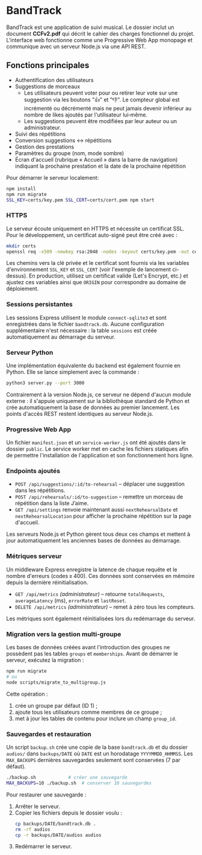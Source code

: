 # BandTrack

BandTrack est une application de suivi musical. Le dossier inclut un document 
**CCFv2.pdf** qui décrit le cahier des charges fonctionnel du projet. L'interface 
web fonctionne comme une Progressive Web App monopage et communique avec un 
serveur Node.js via une API REST.

## Fonctions principales
- Authentification des utilisateurs
- Suggestions de morceaux
  - Les utilisateurs peuvent voter pour ou retirer leur vote sur une suggestion
    via les boutons "👍" et "👎". Le compteur global est incrémenté ou
    décrémenté mais ne peut jamais devenir inférieur au nombre de likes
    ajoutés par l'utilisateur lui‑même.
  - Les suggestions peuvent être modifiées par leur auteur ou un administrateur.
- Suivi des répétitions
- Conversion suggestions \<-> répétitions
- Gestion des prestations
- Paramètres du groupe (nom, mode sombre)
- Écran d'accueil (rubrique « Accueil » dans la barre de navigation) indiquant
  la prochaine prestation et la date de la prochaine répétition

Pour démarrer le serveur localement:
```bash
npm install
npm run migrate
SSL_KEY=certs/key.pem SSL_CERT=certs/cert.pem npm start
```

### HTTPS

Le serveur écoute uniquement en HTTPS et nécessite un certificat SSL.
Pour le développement, un certificat auto-signé peut être créé avec :

```bash
mkdir certs
openssl req -x509 -newkey rsa:2048 -nodes -keyout certs/key.pem -out certs/cert.pem -days 365 -subj "/CN=localhost"
```

Les chemins vers la clé privée et le certificat sont fournis via les
variables d'environnement `SSL_KEY` et `SSL_CERT` (voir l'exemple de
lancement ci-dessus). En production, utilisez un certificat valide
(Let's Encrypt, etc.) et ajustez ces variables ainsi que `ORIGIN` pour
correspondre au domaine de déploiement.

### Sessions persistantes

Les sessions Express utilisent le module `connect-sqlite3` et sont
enregistrées dans le fichier `bandtrack.db`. Aucune configuration
supplémentaire n'est nécessaire : la table `sessions` est créée
automatiquement au démarrage du serveur.

### Serveur Python

Une implémentation équivalente du backend est également fournie en Python. Elle se
lance simplement avec la commande :

```bash
python3 server.py --port 3000
```

Contrairement à la version Node.js, ce serveur ne dépend d'aucun module
externe : il s'appuie uniquement sur la bibliothèque standard de Python et
crée automatiquement la base de données au premier lancement. Les points
d'accès REST restent identiques au serveur Node.js.

### Progressive Web App

Un fichier `manifest.json` et un `service-worker.js` ont été ajoutés dans le
dossier `public`. Le service worker met en cache les fichiers statiques afin de
permettre l'installation de l'application et son fonctionnement hors ligne.

### Endpoints ajoutés

- `POST /api/suggestions/:id/to-rehearsal` – déplacer une suggestion dans les répétitions.
- `POST /api/rehearsals/:id/to-suggestion` – remettre un morceau de répétition dans la liste J’aime.
- `GET /api/settings` renvoie maintenant aussi `nextRehearsalDate` et `nextRehearsalLocation` pour afficher
  la prochaine répétition sur la page d'accueil.

Les serveurs Node.js et Python gèrent tous deux ces champs et mettent à jour
automatiquement les anciennes bases de données au démarrage.

### Métriques serveur

Un middleware Express enregistre la latence de chaque requête et le nombre
d'erreurs (codes ≥ 400). Ces données sont conservées en mémoire depuis la
dernière réinitialisation.

- `GET /api/metrics` *(administrateur)* – retourne `totalRequests`,
  `averageLatency` (ms), `errorRate` et `lastReset`.
- `DELETE /api/metrics` *(administrateur)* – remet à zéro tous les compteurs.

Les métriques sont également réinitialisées lors du redémarrage du serveur.

### Migration vers la gestion multi‑groupe

Les bases de données créées avant l'introduction des groupes ne possèdent pas
les tables `groups` et `memberships`. Avant de démarrer le serveur, exécutez la
migration :

```bash
npm run migrate
# ou
node scripts/migrate_to_multigroup.js
```

Cette opération :

1. crée un groupe par défaut (ID 1) ;
2. ajoute tous les utilisateurs comme membres de ce groupe ;
3. met à jour les tables de contenu pour inclure un champ `group_id`.

### Sauvegardes et restauration

Un script `backup.sh` crée une copie de la base `bandtrack.db` et du dossier `audios/` dans `backups/DATE` où `DATE` est un horodatage `YYYYMMDD_HHMMSS`.
Les `MAX_BACKUPS` dernières sauvegardes seulement sont conservées (7 par défaut).

```bash
./backup.sh            # créer une sauvegarde
MAX_BACKUPS=10 ./backup.sh  # conserver 10 sauvegardes
```

Pour restaurer une sauvegarde :

1. Arrêter le serveur.
2. Copier les fichiers depuis le dossier voulu :
   ```bash
   cp backups/DATE/bandtrack.db .
   rm -rf audios
   cp -r backups/DATE/audios audios
   ```
3. Redémarrer le serveur.
